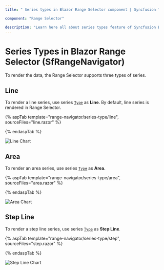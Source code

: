 ```yaml
---
title: " Series types in Blazor Range Selector component | Syncfusion "

component: "Range Selector"

description: "Learn here all about series types feature of Syncfusion Blazor Range Selector (SfRangeNavigator) component and more."
---
```


# Series Types in Blazor Range Selector (SfRangeNavigator)

To render the data, the Range Selector supports three types of series.

<!-- markdownlint-disable MD036 -->

## Line

<!-- markdownlint-disable MD036 -->

To render a line series, use series [`Type`](https://help.syncfusion.com/cr/blazor/Syncfusion.Blazor.Charts.RangeNavigatorSeries.html#Syncfusion_Blazor_Charts_RangeNavigatorSeries_Type) as **Line**. By default, line series is rendered in Range Selector.

{% aspTab template="range-navigator/series-type/line", sourceFiles="line.razor" %}

{% endaspTab %}

![Line Chart](images/series-type/line.png)

## Area

To render an area series, use series [`Type`](https://help.syncfusion.com/cr/blazor/Syncfusion.Blazor.Charts.RangeNavigatorSeries.html#Syncfusion_Blazor_Charts_RangeNavigatorSeries_Type) as **Area**.

{% aspTab template="range-navigator/series-type/area", sourceFiles="area.razor" %}

{% endaspTab %}

![Area Chart](images/series-type/area.png)

## Step Line

To render a step line series, use series [`Type`](https://help.syncfusion.com/cr/blazor/Syncfusion.Blazor.Charts.RangeNavigatorSeries.html#Syncfusion_Blazor_Charts_RangeNavigatorSeries_Type) as **Step Line**.

{% aspTab template="range-navigator/series-type/step", sourceFiles="step.razor" %}

{% endaspTab %}

![Step Line Chart](images/series-type/stepline.png)